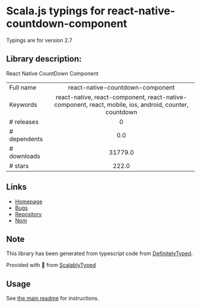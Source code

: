 
# Scala.js typings for react-native-countdown-component

Typings are for version 2.7

## Library description:
React Native CountDown Component

|                    |                 |
| ------------------ | :-------------: |
| Full name          | react-native-countdown-component |
| Keywords           | react-native, react-component, react-native-component, react, mobile, ios, android, counter, countdown |
| # releases         | 0 |
| # dependents       | 0.0 |
| # downloads        | 31779.0 |
| # stars            | 222.0 |

## Links
- [Homepage](https://github.com/talalmajali/react-native-countdown-component)
- [Bugs](https://github.com/talalmajali/react-native-countdown-component/issues)
- [Repository](https://github.com/talalmajali/react-native-countdown-component)
- [Npm](https://www.npmjs.com/package/react-native-countdown-component)
    


## Note
This library has been generated from typescript code from [DefinitelyTyped](https://definitelytyped.org).

Provided with :purple_heart: from [ScalablyTyped](https://github.com/oyvindberg/ScalablyTyped)

## Usage
See [the main readme](../../readme.md) for instructions.


